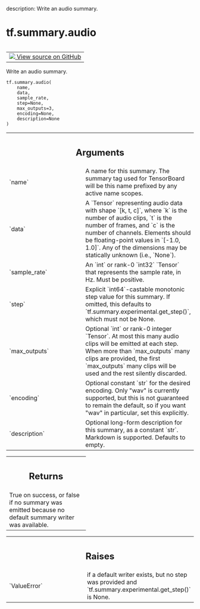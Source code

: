 description: Write an audio summary.

<div itemscope itemtype="http://developers.google.com/ReferenceObject">
<meta itemprop="name" content="tf.summary.audio" />
<meta itemprop="path" content="Stable" />
</div>

# tf.summary.audio

<!-- Insert buttons and diff -->

<table class="tfo-notebook-buttons tfo-api nocontent" align="left">
<td>
  <a target="_blank" href="https://github.com/tensorflow/tensorboard/tree/2.9.0/tensorboard/plugins/audio/summary_v2.py#L32-L125">
    <img src="https://www.tensorflow.org/images/GitHub-Mark-32px.png" />
    View source on GitHub
  </a>
</td>
</table>



Write an audio summary.

<pre class="devsite-click-to-copy prettyprint lang-py tfo-signature-link">
<code>tf.summary.audio(
    name,
    data,
    sample_rate,
    step=None,
    max_outputs=3,
    encoding=None,
    description=None
)
</code></pre>



<!-- Placeholder for "Used in" -->


<!-- Tabular view -->
 <table class="responsive fixed orange">
<colgroup><col width="214px"><col></colgroup>
<tr><th colspan="2"><h2 class="add-link">Arguments</h2></th></tr>

<tr>
<td>
`name`
</td>
<td>
A name for this summary. The summary tag used for TensorBoard will
be this name prefixed by any active name scopes.
</td>
</tr><tr>
<td>
`data`
</td>
<td>
A `Tensor` representing audio data with shape `[k, t, c]`,
where `k` is the number of audio clips, `t` is the number of
frames, and `c` is the number of channels. Elements should be
floating-point values in `[-1.0, 1.0]`. Any of the dimensions may
be statically unknown (i.e., `None`).
</td>
</tr><tr>
<td>
`sample_rate`
</td>
<td>
An `int` or rank-0 `int32` `Tensor` that represents the
sample rate, in Hz. Must be positive.
</td>
</tr><tr>
<td>
`step`
</td>
<td>
Explicit `int64`-castable monotonic step value for this summary. If
omitted, this defaults to `tf.summary.experimental.get_step()`, which must
not be None.
</td>
</tr><tr>
<td>
`max_outputs`
</td>
<td>
Optional `int` or rank-0 integer `Tensor`. At most this
many audio clips will be emitted at each step. When more than
`max_outputs` many clips are provided, the first `max_outputs`
many clips will be used and the rest silently discarded.
</td>
</tr><tr>
<td>
`encoding`
</td>
<td>
Optional constant `str` for the desired encoding. Only "wav"
is currently supported, but this is not guaranteed to remain the
default, so if you want "wav" in particular, set this explicitly.
</td>
</tr><tr>
<td>
`description`
</td>
<td>
Optional long-form description for this summary, as a
constant `str`. Markdown is supported. Defaults to empty.
</td>
</tr>
</table>



<!-- Tabular view -->
 <table class="responsive fixed orange">
<colgroup><col width="214px"><col></colgroup>
<tr><th colspan="2"><h2 class="add-link">Returns</h2></th></tr>
<tr class="alt">
<td colspan="2">
True on success, or false if no summary was emitted because no default
summary writer was available.
</td>
</tr>

</table>



<!-- Tabular view -->
 <table class="responsive fixed orange">
<colgroup><col width="214px"><col></colgroup>
<tr><th colspan="2"><h2 class="add-link">Raises</h2></th></tr>

<tr>
<td>
`ValueError`
</td>
<td>
if a default writer exists, but no step was provided and
`tf.summary.experimental.get_step()` is None.
</td>
</tr>
</table>

